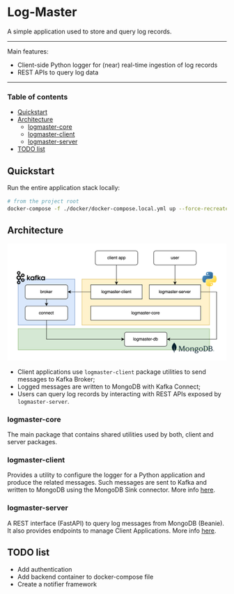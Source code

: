 # Log-Master
A simple application used to store and query log records.

---
Main features:
* Client-side Python logger for (near) real-time ingestion of log records
* REST APIs to query log data
---

### Table of contents
* [Quickstart](#quickstart)
* [Architecture](#architecture)
  * [logmaster-core](#logmaster-core)
  * [logmaster-client](#logmaster-client)
  * [logmaster-server](#logmaster-server)
* [TODO list](#todo-list)

## Quickstart
Run the entire application stack locally:
```bash
# from the project root
docker-compose -f ./docker/docker-compose.local.yml up --force-recreate -d
```

## Architecture
![](docs/logmaster-arch.png)
* Client applications use `logmaster-client` package utilities to send messages to Kafka Broker;
* Logged messages are written to MongoDB with Kafka Connect;
* Users can query log records by interacting with REST APIs exposed by `logmaster-server`. 

### logmaster-core
The main package that contains shared utilities used by both, client and server packages. 

### logmaster-client
Provides a utility to configure the logger for a Python application and produce the related messages. Such messages are sent to Kafka and written to MongoDB using the MongoDB Sink connector. More info [here](logmaster-client/README.md).

### logmaster-server
A REST interface (FastAPI) to query log messages from MongoDB (Beanie). It also provides endpoints to manage Client Applications. More info [here](logmaster-server/README.md).

## TODO list
- Add authentication
- Add backend container to docker-compose file
- Create a notifier framework
